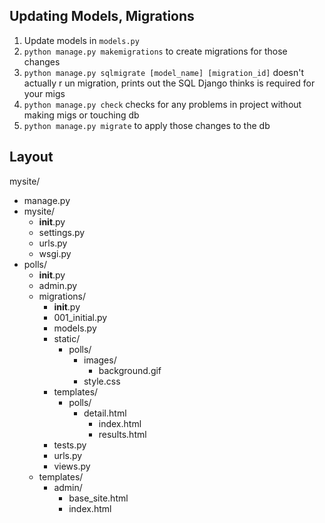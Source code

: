 ## Updating Models, Migrations
1. Update models in `models.py`
2. `python manage.py makemigrations` to create migrations for those changes
3. `python manage.py sqlmigrate [model_name] [migration_id]` doesn't actually r un migration, prints out the SQL Django thinks is required for your migs
4. `python manage.py check` checks for any problems in project without making migs or touching db
5. `python manage.py migrate` to apply those changes to the db

## Layout
mysite/
- manage.py
- mysite/
	- __init__.py
	- settings.py
	- urls.py
	- wsgi.py
- polls/
	- __init__.py
	- admin.py
	- migrations/
		- __init__.py
		- 001_initial.py
		- models.py
		- static/
			- polls/
				- images/
					- background.gif
				- style.css
		- templates/
			- polls/
				- detail.html
					- index.html
					- results.html
		- tests.py
		- urls.py
		- views.py
	- templates/
		- admin/
			- base_site.html
			- index.html